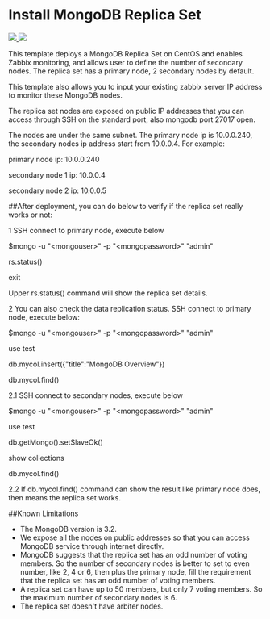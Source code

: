 # Install MongoDB Replica Set

<a href="https://portal.azure.com/#create/Microsoft.Template/uri/https%3A%2F%2Fraw.githubusercontent.com%2F251744647%2Fazure-quickstart-templates%2Fmaster%2Fmongodb-replica-set-centos%2Fazuredeploy.json" target="_blank">
    <img src="http://azuredeploy.net/deploybutton.png"/>
</a>
<a href="
http://armviz.io/#/?load=https%3A%2F%2Fraw.githubusercontent.com%2FAzure%2Fazure-quickstart-templates%2Fmaster%2Fmongodb-replica-set-ubuntu%2Fazuredeploy.json" target="_blank">
    <img src="http://armviz.io/visualizebutton.png"/>
</a>


This template deploys a MongoDB Replica Set on CentOS and enables Zabbix monitoring, and allows user to define the number of secondary nodes. The replica set has a primary node, 2 secondary nodes by default.

This template also allows you to input your existing zabbix server IP address to monitor these MongoDB nodes.

The replica set nodes are exposed on public IP addresses that you can access through SSH on the standard port, also mongodb port 27017 open.

The nodes are under the same subnet. The primary node ip is 10.0.0.240, the secondary nodes ip address start from 10.0.0.4. For example:

primary node ip: 10.0.0.240

secondary node 1 ip: 10.0.0.4

secondary node 2 ip: 10.0.0.5



##After deployment, you can do below to verify if the replica set really works or not:

1 SSH connect to primary node, execute below

$mongo -u "\<mongouser\>" -p "\<mongopassword\>" "admin"

rs.status()

exit


Upper rs.status() command will show the replica set details. 


2 You can also check the data replication status. SSH connect to primary node, execute below:

$mongo -u "\<mongouser\>" -p "\<mongopassword\>" "admin"

use test

db.mycol.insert({"title":"MongoDB Overview"})

db.mycol.find()


2.1 SSH connect to secondary nodes, execute below

$mongo -u "\<mongouser\>" -p "\<mongopassword\>" "admin"

use test

db.getMongo().setSlaveOk()

show collections

db.mycol.find()


2.2 If db.mycol.find() command can show the result like primary node does, then means the replica set works.




##Known Limitations
- The MongoDB version is 3.2.
- We expose all the nodes on public addresses so that you can access MongoDB service through internet directly.
- MongoDB suggests that the replica set has an odd number of voting members. So the number of secondary nodes is better to set to even number, like 2, 4 or 6, then plus the primary node, fill the requirement that the replica set has an odd number of voting members.
- A replica set can have up to 50 members, but only 7 voting members. So the maximum number of secondary nodes is 6.
- The replica set doesn't have arbiter nodes.